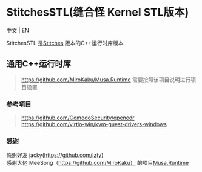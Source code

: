 # StitchesSTL(缝合怪 Kernel STL版本)  

中文 | [EN](./README_EN.md)

StitchesSTL 是[Stitches](https://github.com/Element2023H/Stitches) 版本的C++运行时库版本  


## 通用C++运行时库
> https://github.com/MiroKaku/Musa.Runtime
> 需要按照该项目说明进行项目设置

### 参考项目
> https://github.com/ComodoSecurity/openedr   
> https://github.com/virtio-win/kvm-guest-drivers-windows

### 感谢
感谢好友 jacky(https://github.com/lzty)   
感谢大佬 MeeSong（https://github.com/MiroKaku）  的项目[Musa.Runtime](https://github.com/MiroKaku/Musa.Runtime)


